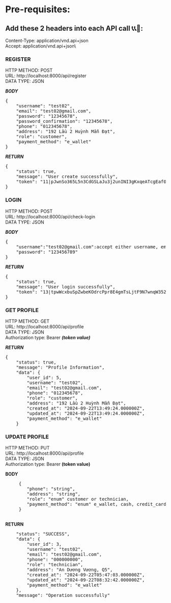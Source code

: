 # Pre-requisites:
## Add these 2 headers into each API call 📞📞🤙:
Content-Type: application/vnd.api+json\
Accept: application/vnd.api+json\


### REGISTER
HTTP METHOD: POST\
URL: http://localhost:8000/api/register \
DATA TYPE: JSON

***BODY***
<pre>
{
    "username": "test02",
    "email": "test02@gmail.com",
    "password": "12345678",
    "password_confirmation": "12345678",
    "phone": "012345678",
    "address": "192 Lầu 2 Huỳnh Mẫn Đạt",
    "role": "customer",
    "payment_method": "e_wallet"   
}</pre>

***RETURN***
<pre>
{
    "status": true,
    "message": "User create successfully",
    "token": "11|pJwnSo365L5n3CdGSLaJu3j2unINI3gKxqeATcgEaf0197b3"
}
</pre>

### LOGIN
HTTP METHOD: POST\
URL: http://localhost:8000/api/check-login \
DATA TYPE: JSON

***BODY***
<pre>
{
    "username":"test02@gmail.com":accept either username, email,phone,
    "password": "123456789"
}</pre>

***RETURN***
<pre>
{
    "status": true,
    "message": "User login successfully",
    "token": "13|tpwWcxbuSpZwbeKOdrcPpr8E4gmTsLjtF9N7wnqW352c7739"
}</pre>


### GET PROFILE
HTTP METHOD: GET\
URL: http://localhost:8000/api/profile \
DATA TYPE: JSON\
Authorization type: Bearer  ***(token value)*** 

***RETURN***
<pre>
{
    "status": true,
    "message": "Profile Information",
    "data": {
        "user_id": 5,
        "username": "test02",
        "email": "test02@gmail.com",
        "phone": "012345678",
        "role": "customer",
        "address": "192 Lầu 2 Huỳnh Mẫn Đạt",
        "created_at": "2024-09-22T13:49:24.000000Z",
        "updated_at": "2024-09-22T13:49:24.000000Z",
        "payment_method": "e_wallet"
    }
</pre>





### UPDATE PROFILE
HTTP METHOD: PUT\
URL: http://localhost:8000/api/profile \
DATA TYPE: JSON\
Authorization type: Bearer  **(token value)**

**BODY**
   <pre>
     {
        "phone": "string",
        "address": "string",
        "role": "enum" customer or technician,
        "payment_method": "enum" e_wallet, cash, credit_card
     }
    </pre>
**RETURN**
<pre>
    "status": "SUCCESS",
    "data": {
        "user_id": 3,
        "username": "test02",
        "email": "test02@gmail.com",
        "phone": "000000000",
        "role": "technician",
        "address": "An Dương Vương, Q5",
        "created_at": "2024-09-22T05:47:03.000000Z",
        "updated_at": "2024-09-22T08:32:42.000000Z",
        "payment_method": "e_wallet"
    },
    "message": "Operation successfully"
</pre>


